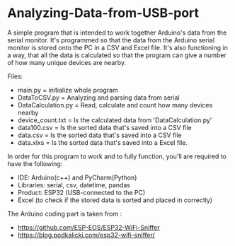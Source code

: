 # Analyzing-Data-from-USB-port

A simple program that is intended to work together Arduino's data from the serial monitor.
It's programmed so that the data from the Arduino serial monitor is stored onto the PC in a CSV and Excel file.
It's also functioning in a way, that all the data is calculated so that the program can give a number of how many unique devices are nearby.


Files:
* main.py = initialize whole program
* DataToCSV.py = Analyzing and parsing data from serial
* DataCalculation.py = Read, calculate and count how many devices nearby
* device_count.txt = Is the calculated data from 'DataCalculation.py'
* data100.csv = Is the sorted data that's saved into a CSV file
* data.csv = Is the sorted data that's saved into a CSV file
* data.xlxs = Is the sorted data that's saved into a Excel file.


In order for this program to work and to fully function, 
you'll are required to have the following: 

* IDE: Arduino(c++) and PyCharm(Python)
* Libraries: serial, csv, datetime, pandas
* Product: ESP32 (USB-connected to the PC)
* Excel (to check if the stored data is sorted and placed in correctly)

The Arduino coding part is taken from :
* https://github.com/ESP-EOS/ESP32-WiFi-Sniffer
* https://blog.podkalicki.com/esp32-wifi-sniffer/


